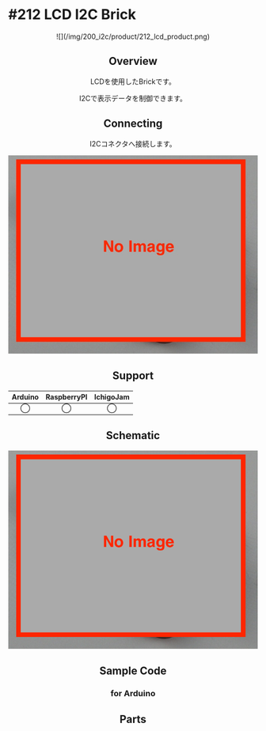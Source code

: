 # #212 LCD I2C Brick

<center>![](/img/200_i2c/product/212_lcd_product.png)
<!--COLORME-->

## Overview
LCDを使用したBrickです。

I2Cで表示データを制御できます。


## Connecting
I2Cコネクタへ接続します。

![](/img/200_i2c/connect/212_lcd_connect.jpg)

## Support
|Arduino|RaspberryPI|IchigoJam|
|:--:|:--:|:--:|
|◯|◯|◯|

## Schematic
![](/img/200_i2c/schematic/212_lcd_schematic.png)

## Sample Code
### for Arduino

## Parts
